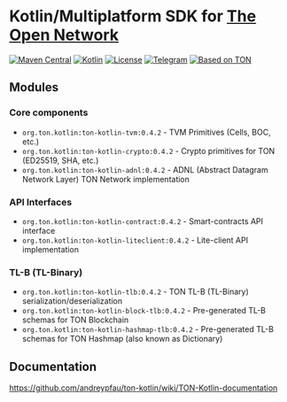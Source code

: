 # Kotlin/Multiplatform SDK for [The Open Network](https://ton.org)

[![Maven Central][maven-central-svg]][maven-central]
[![Kotlin][kotlin-svg]][kotlin]
[![License][license-svg]][license]
[![Telegram][telegram-svg]][telegram]
[![Based on TON][ton-svg]][ton]

## Modules

### Core components

* `org.ton.kotlin:ton-kotlin-tvm:0.4.2` - TVM Primitives (Cells, BOC, etc.)
* `org.ton.kotlin:ton-kotlin-crypto:0.4.2` - Crypto primitives for TON (ED25519, SHA, etc.)
* `org.ton.kotlin:ton-kotlin-adnl:0.4.2` - ADNL (Abstract Datagram Network Layer) TON Network implementation

### API Interfaces

* `org.ton.kotlin:ton-kotlin-contract:0.4.2` - Smart-contracts API interface
* `org.ton.kotlin:ton-kotlin-liteclient:0.4.2` - Lite-client API implementation

### TL-B (TL-Binary)

* `org.ton.kotlin:ton-kotlin-tlb:0.4.2` - TON TL-B (TL-Binary) serialization/deserialization
* `org.ton.kotlin:ton-kotlin-block-tlb:0.4.2` - Pre-generated TL-B schemas for TON Blockchain
* `org.ton.kotlin:ton-kotlin-hashmap-tlb:0.4.2` - Pre-generated TL-B schemas for TON Hashmap (also known as Dictionary)

## Documentation

https://github.com/andreypfau/ton-kotlin/wiki/TON-Kotlin-documentation

<!-- Badges -->

[maven-central]: https://central.sonatype.com/artifact/org.ton/ton-kotlin-tvm/0.4.2

[license]: LICENSE

[kotlin]: http://kotlinlang.org

[ton]: https://ton.org

[telegram]: https://t.me/tonkotlin

[maven-central-svg]: https://img.shields.io/maven-central/v/org.ton/ton-kotlin-tvm?color=blue

[kotlin-svg]: https://img.shields.io/badge/Kotlin-1.9.22-blue.svg?logo=kotlin

[telegram-svg]: https://img.shields.io/badge/Telegram-join%20chat-blue.svg?logo=telegram

[ton-svg]: https://img.shields.io/badge/Based%20on-TON-blue

[license-svg]: https://img.shields.io/github/license/andreypfau/ton-kotlin?color=blue
